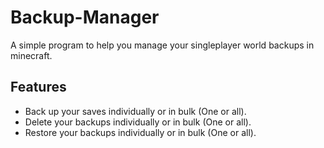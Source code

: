# Backup-Manager
A simple program to help you manage your singleplayer world backups in minecraft.

## Features
- Back up your saves individually or in bulk (One or all).
- Delete your backups individually or in bulk (One or all).
- Restore your backups individually or in bulk (One or all).